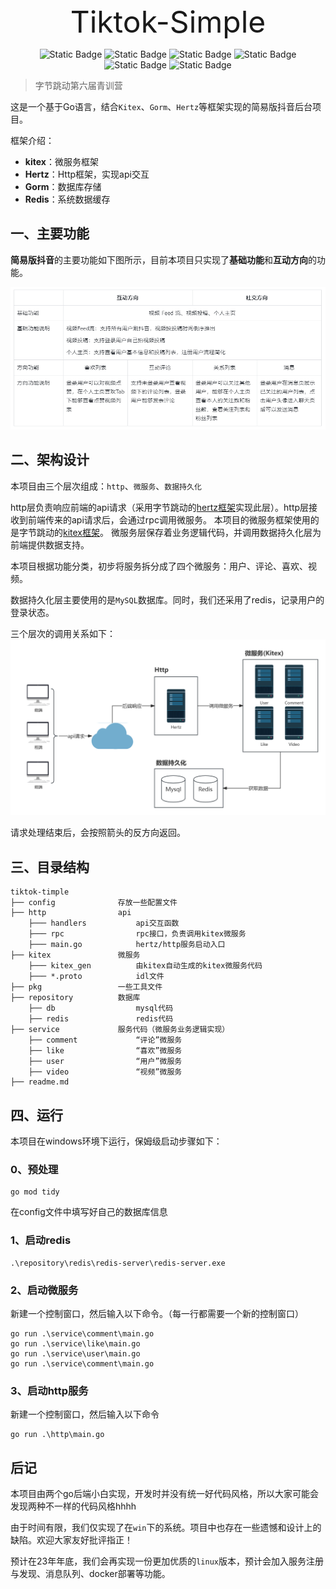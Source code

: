 <div align="center">
 <font size="18" >Tiktok-Simple</font>

![Static Badge](https://img.shields.io/badge/go-b)
![Static Badge](https://img.shields.io/badge/kitex-blue)
![Static Badge](https://img.shields.io/badge/hertz-red?link=https://www.cloudwego.io/zh/docs/hertz/overview/)
![Static Badge](https://img.shields.io/badge/gorm-blue)
![Static Badge](https://img.shields.io/badge/redis-b)
![Static Badge](https://img.shields.io/badge/字节跳动青训营-blue)

</div>

> 字节跳动第六届青训营

这是一个基于Go语言，结合`Kitex`、`Gorm`、`Hertz`等框架实现的简易版抖音后台项目。

框架介绍：
- **kitex**：微服务框架
- **Hertz**：Http框架，实现api交互
- **Gorm**：数据库存储
- **Redis**：系统数据缓存

## 一、主要功能
**简易版抖音**的主要功能如下图所示，目前本项目只实现了**基础功能**和**互动方向**的功能。

<div align="center">

![functions.png](pics%2Ffunctions.png)

</div>


## 二、架构设计
本项目由三个层次组成：`http`、`微服务`、`数据持久化`

http层负责响应前端的api请求（采用字节跳动的[hertz框架](https://www.cloudwego.io/zh/docs/hertz/overview/)实现此层）。http层接收到前端传来的api请求后，会通过rpc调用微服务。
本项目的微服务框架使用的是字节跳动的[kitex框架](https://www.cloudwego.io/zh/docs/kitex/getting-started/)。
微服务层保存着业务逻辑代码，并调用数据持久化层为前端提供数据支持。

本项目根据功能分类，初步将服务拆分成了四个微服务：用户、评论、喜欢、视频。

数据持久化层主要使用的是`MySQL`数据库。同时，我们还采用了redis，记录用户的登录状态。

三个层次的调用关系如下：
![call.png](pics%2Fcall.png)

请求处理结束后，会按照箭头的反方向返回。


## 三、目录结构
```shell
tiktok-timple
├── config              存放一些配置文件
├── http                api
    ├─── handlers           api交互函数   
    ├─── rpc                rpc接口，负责调用kitex微服务
    ├─── main.go            hertz/http服务启动入口
├── kitex               微服务
    ├─── kitex_gen          由kitex自动生成的kitex微服务代码
    ├─── *.proto            idl文件
├── pkg                 一些工具文件
├── repository          数据库
    ├── db                  mysql代码
    ├── redis               redis代码
├── service             服务代码（微服务业务逻辑实现）
    ├── comment             “评论”微服务
    ├── like                “喜欢”微服务
    ├── user                “用户”微服务
    ├── video               “视频”微服务
├── readme.md
```

## 四、运行
本项目在windows环境下运行，保姆级启动步骤如下：
### 0、预处理
```shell
go mod tidy
```
在config文件中填写好自己的数据库信息
### 1、启动redis
```shell
.\repository\redis\redis-server\redis-server.exe
```

### 2、启动微服务
新建一个控制窗口，然后输入以下命令。（每一行都需要一个新的控制窗口）
```shell
go run .\service\comment\main.go
go run .\service\like\main.go
go run .\service\user\main.go
go run .\service\comment\main.go
```
### 3、启动http服务
新建一个控制窗口，然后输入以下命令
```shell
go run .\http\main.go
```

## 后记
本项目由两个go后端小白实现，开发时并没有统一好代码风格，所以大家可能会发现两种不一样的代码风格hhhh

由于时间有限，我们仅实现了在`win`下的系统。项目中也存在一些遗憾和设计上的缺陷。欢迎大家友好批评指正！

预计在23年年底，我们会再实现一份更加优质的`linux`版本，预计会加入服务注册与发现、消息队列、docker部署等功能。
